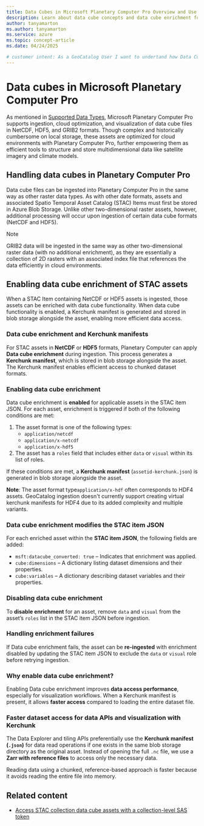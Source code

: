 ```yaml
---
title: Data Cubes in Microsoft Planetary Computer Pro Overview and Use Cases
description: Learn about data cube concepts and data cube enrichment for STAC assets in Microsoft Planetary Computer Pro. This article explains how to enable and disable data cube enrichment.
author: tanyamarton
ms.author: tanyamarton
ms.service: azure
ms.topic: concept-article
ms.date: 04/24/2025

# customer intent: As a GeoCatalog User I want to undertand how Data Cubes are supported in Microsoft Planetary Computer Pro so that I can ingest, manage, and visualize data cube data formats.
---
```

# Data cubes in Microsoft Planetary Computer Pro

As mentioned in [Supported Data Types](./supported-data-types.md), Microsoft Planetary Computer Pro supports ingestion, cloud optimization, and visualization of data cube files in NetCDF, HDF5, and GRIB2 formats. Though complex and historically cumbersome on local storage, these assets are optimized for cloud environments with Planetary Computer Pro, further empowering them as efficient tools to structure and store multidimensional data like satellite imagery and climate models.

## Handling data cubes in Planetary Computer Pro

Data cube files can be ingested into Planetary Computer Pro in the same way as other raster data types. As with other date formats, assets and associated Spatio Temporal Asset Catalog (STAC) Items must first be stored in Azure Blob Storage. Unlike other two-dimensional raster assets, however, additional processing will occur upon ingestion of certain data cube formats (NetCDF and HDF5).

> [!NOTE]
> GRIB2 data will be ingested in the same way as other two-dimensional raster data (with no additional enrichment), as they are essentially a collection of 2D rasters with an associated index file that references the data efficiently in cloud environments.

## Enabling data cube enrichment of STAC assets

When a STAC Item containing NetCDF or HDF5 assets is ingested, those assets can be enriched with data cube functionality. When data cube functionality is enabled, a Kerchunk manifest is generated and stored in blob storage alongside the asset, enabling more efficient data access.

### Data cube enrichment and Kerchunk manifests  

For STAC assets in **NetCDF** or **HDF5** formats, Planetary Computer can apply **Data cube enrichment** during ingestion. This process generates a **Kerchunk manifest**, which is stored in blob storage alongside the asset. The Kerchunk manifest enables efficient access to chunked dataset formats.

### Enabling data cube enrichment  

Data cube enrichment is **enabled** for applicable assets in the STAC item JSON. For each asset, enrichment is triggered if both of the following conditions are met:  

1. The asset format is one of the following types:
    - `application/netcdf`
    - `application/x-netcdf`
    - `application/x-hdf5`
2. The asset has a `roles` field that includes either `data` or `visual` within its list of roles. 

If these conditions are met, a **Kerchunk manifest** (`assetid-kerchunk.json`) is generated in blob storage alongside the asset. 

**Note**: The asset format type`application/x-hdf` often corresponds to HDF4 assets. GeoCatalog ingestion doesn't currently support creating virtual kerchunk manifests for HDF4 due to its added complexity and multiple variants.

### Data cube enrichment modifies the STAC item JSON  

For each enriched asset within the **STAC item JSON**, the following fields are added:  

- `msft:datacube_converted: true` – Indicates that enrichment was applied. 
- `cube:dimensions` – A dictionary listing dataset dimensions and their properties. 
- `cube:variables` – A dictionary describing dataset variables and their properties. 


### Disabling data cube enrichment  

To **disable enrichment** for an asset, remove `data` and `visual` from the asset’s `roles` list in the STAC item JSON before ingestion.

### Handling enrichment failures  

If Data cube enrichment fails, the asset can be **re-ingested** with enrichment disabled by updating the STAC item JSON to exclude the `data` or `visual` role before retrying ingestion.

### Why enable data cube enrichment?  

Enabling Data cube enrichment improves **data access performance**, especially for visualization workflows. When a Kerchunk manifest is present, it allows **faster access** compared to loading the entire dataset file. 

### Faster dataset access for data APIs and visualization with Kerchunk  

The Data Explorer and tiling APIs preferentially use the **Kerchunk manifest (`.json`)** for data read operations if one exists in the same blob storage directory as the original asset. Instead of opening the full `.nc` file, we use a **Zarr with reference files** to access only the necessary data. 

Reading data using a chunked, reference-based approach is faster because it avoids reading the entire file into memory.

## Related content

- [Access STAC collection data cube assets with a collection-level SAS token](./get-collection-sas-token.md)

  

